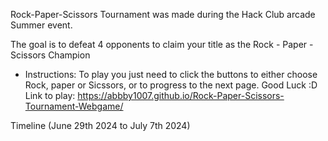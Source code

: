 Rock-Paper-Scissors Tournament was made during the Hack Club arcade Summer event.

 The goal is to defeat 4 opponents to claim your title as the Rock - Paper - Scissors Champion
- Instructions: To play you just need to click the buttons to either choose Rock, paper or Sicssors, or to progress to the next page.
Good Luck :D
Link to play: https://abbby1007.github.io/Rock-Paper-Scissors-Tournament-Webgame/

Timeline (June 29th 2024  to July 7th 2024)
